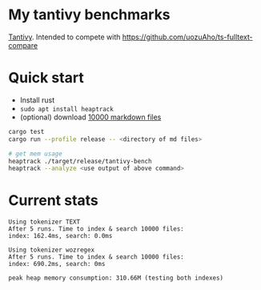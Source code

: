 # My tantivy benchmarks

[Tantivy](https://github.com/quickwit-oss/tantivy).
Intended to compete with https://github.com/uozuAho/ts-fulltext-compare

# Quick start
- Install rust
- `sudo apt install heaptrack`
- (optional) download [10000 markdown files](https://github.com/Zettelkasten-Method/10000-markdown-files)

```sh
cargo test
cargo run --profile release -- <directory of md files>

# get mem usage
heaptrack ./target/release/tantivy-bench
heaptrack --analyze <use output of above command>
```

# Current stats
```
Using tokenizer TEXT
After 5 runs. Time to index & search 10000 files:
index: 162.4ms, search: 0.0ms

Using tokenizer wozregex
After 5 runs. Time to index & search 10000 files:
index: 690.2ms, search: 0ms

peak heap memory consumption: 310.66M (testing both indexes)
```
